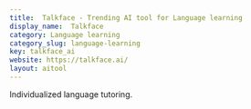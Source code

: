 ```yaml
---
title:  Talkface - Trending AI tool for Language learning
display_name:  Talkface
category: Language learning
category_slug: language-learning
key: talkface_ai
website: https://talkface.ai/
layout: aitool
---
```


Individualized language tutoring.
